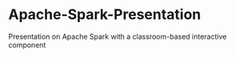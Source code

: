 # Apache-Spark-Presentation
Presentation on Apache Spark with a classroom-based interactive component
